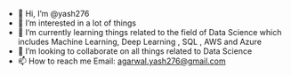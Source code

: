 - 👋 Hi, I’m @yash276
- 👀 I’m interested in a lot of things
- 🌱 I’m currently learning things related to the field of Data Science which includes Machine Learning, Deep Learning , SQL , AWS and Azure
- 💞️ I’m looking to collaborate on all things related to Data Science
- 📫 How to reach me Email: agarwal.yash276@gmail.com

<!---
yash276/yash276 is a ✨ special ✨ repository because its `README.md` (this file) appears on your GitHub profile.
You can click the Preview link to take a look at your changes.
--->
